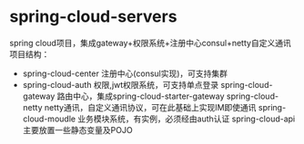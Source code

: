 # spring-cloud-servers
spring cloud项目，集成gateway+权限系统+注册中心consul+netty自定义通讯
项目结构：
- spring-cloud-center 注册中心(consul实现)，可支持集群
- spring-cloud-auth 权限,jwt权限系统，可支持单点登录
spring-cloud-gateway 路由中心，集成spring-cloud-starter-gateway
spring-cloud-netty netty通讯，自定义通讯协议，可在此基础上实现IM即使通讯
spring-cloud-moudle 业务模块系统，有实例，必须经由auth认证
spring-cloud-api 主要放置一些静态变量及POJO
